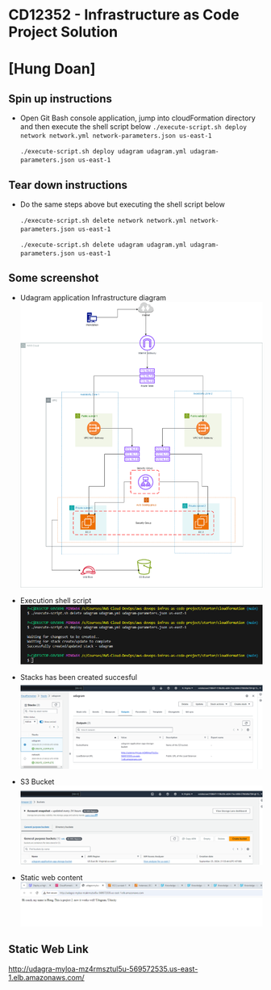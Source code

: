 # CD12352 - Infrastructure as Code Project Solution
# [Hung Doan]

## Spin up instructions
* Open Git Bash console application, jump into cloudFormation directory and then execute the shell script below
  `./execute-script.sh deploy network network.yml network-parameters.json us-east-1`

  `./execute-script.sh deploy udagram udagram.yml udagram-parameters.json us-east-1`

## Tear down instructions
* Do the same steps above but executing the shell script below

  `./execute-script.sh delete network network.yml network-parameters.json us-east-1`

  `./execute-script.sh delete udagram udagram.yml udagram-parameters.json us-east-1`

## Some screenshot
* Udagram application Infrastructure diagram
![](./starter/images/udagram-diagram.png)

* Execution shell script
![](./starter/images/execute-yml.png)

* Stacks has been created succesful
![](./starter/images/udagram-stacks.png)

* S3 Bucket
![](./starter/images/s3-bucket.png)

* Static web content
![](./starter/images/static-web.png)

## Static Web Link
http://udagra-myloa-mz4rmsztul5u-569572535.us-east-1.elb.amazonaws.com/